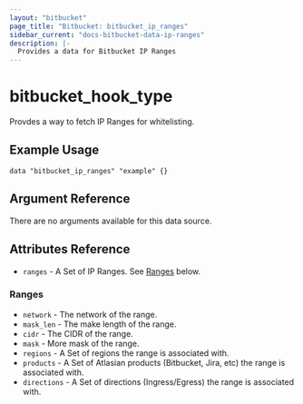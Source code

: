 ```yaml
---
layout: "bitbucket"
page_title: "Bitbucket: bitbucket_ip_ranges"
sidebar_current: "docs-bitbucket-data-ip-ranges"
description: |-
  Provides a data for Bitbucket IP Ranges
---
```


# bitbucket\_hook\_type

Provdes a way to fetch IP Ranges for whitelisting.

## Example Usage

```hcl
data "bitbucket_ip_ranges" "example" {}
```

## Argument Reference

There are no arguments available for this data source.

## Attributes Reference

* `ranges` - A Set of IP Ranges. See [Ranges](#ranges) below.

### Ranges

* `network` - The network of the range.
* `mask_len` - The make length of the range.
* `cidr` - The CIDR of the range.
* `mask` - More mask of the range.
* `regions` - A Set of regions the range is associated with.
* `products` - A Set of Atlasian products (Bitbucket, Jira, etc) the range is associated with.
* `directions` - A Set of directions (Ingress/Egress) the range is associated with.
